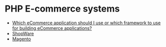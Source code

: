# PHP E-commerce systems

* [Which eCommerce application should I use or which framework to use for building eCommerce applications?](/misc/ecommerce/intro.md)
* [ShopWare](/misc/ecommerce/shopware.md)
* [Magento](/misc/ecommerce/magento.md)
